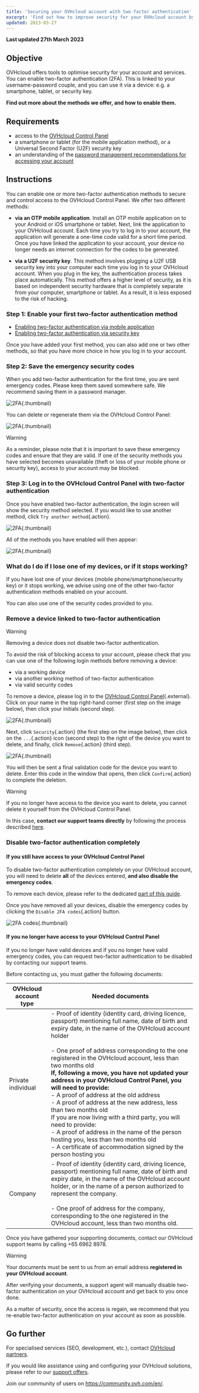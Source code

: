 ```yaml
---
title: 'Securing your OVHcloud account with two-factor authentication'
excerpt: 'Find out how to improve security for your OVHcloud account by enabling two-factor authentication'
updated: 2023-03-27
---
```


**Last updated 27th March 2023**

## Objective

OVHcloud offers tools to optimise security for your account and services.
You can enable two-factor authentication (2FA). This is linked to your username-password couple, and you can use it via a device: e.g. a smartphone, tablet, or security key. 

**Find out more about the methods we offer, and how to enable them.**

## Requirements

- access to the [OVHcloud Control Panel](https://ca.ovh.com/auth/?action=gotomanager&from=https://www.ovh.com/asia/&ovhSubsidiary=asia)
- a smartphone or tablet (for the mobile application method), or a Universal Second Factor (U2F) security key
- an understanding of the [password management recommendations for accessing your account](/pages/account_and_service_management/account_information/manage-ovh-password)

## Instructions

You can enable one or more two-factor authentication methods to secure and control access to the OVHcloud Control Panel.
We offer two different methods:

- **via an OTP mobile application**. Install an OTP mobile application on to your Android or iOS smartphone or tablet. Next, link the application to your OVHcloud account. Each time you try to log in to your account, the application will generate a one-time code valid for a short time period.
Once you have linked the application to your account, your device no longer needs an internet connection for the codes to be generated.

- **via a U2F security key**. This method involves plugging a U2F USB security key into your computer each time you log in to your OVHcloud account. When you plug in the key, the authentication process takes place automatically. This method offers a higher level of security, as it is based on independent security hardware that is completely separate from your computer, smartphone or tablet. As a result, it is less exposed to the risk of hacking.

### Step 1: Enable your first two-factor authentication method

- [Enabling two-factor authentication via mobile application](/pages/account_and_service_management/account_information/enable-2fa-with-mobile-app)
- [Enabling two-factor authentication via security key](/pages/account_and_service_management/account_information/enable-2fa-with-security-key)

Once you have added your first method, you can also add one or two other methods, so that you have more choice in how you log in to your account.

### Step 2: Save the emergency security codes

When you add two-factor authentication for the first time, you are sent emergency codes. Please keep them saved somewhere safe. We recommend saving them in a password manager.

![2FA](images/2facodes.png){.thumbnail}

You can delete or regenerate them via the OVHcloud Control Panel:

![2FA](images/2facodesaction.png){.thumbnail}

> [!warning]
>
> As a reminder, please note that it is important to save these emergency codes and ensure that they are valid. If one of the security methods you have selected becomes unavailable (theft or loss of your mobile phone or security key), access to your account may be blocked.
> 

### Step 3: Log in to the OVHcloud Control Panel with two-factor authentication

Once you have enabled two-factor authentication, the login screen will show the security method selected. If you would like to use another method, click `Try another method`{.action}.

![2FA](images/mobile_auth.png){.thumbnail}

All of the methods you have enabled will then appear:

![2FA](images/backupcode_auth.png){.thumbnail}

### What do I do if I lose one of my devices, or if it stops working?

If you have lost one of your devices (mobile phone/smartphone/security key) or it stops working, we advise using one of the other two-factor authentication methods enabled on your account.

You can also use one of the security codes provided to you. 

### Remove a device linked to two-factor authentication <a name="delete-device"></a>

> [!warning]
>
> Removing a device does not disable two-factor authentication. 
> 
> To avoid the risk of blocking access to your account, please check that you can use one of the following login methods before removing a device:
> 
> - via a working device
> - via another working method of two-factor authentication 
> - via valid security codes
> 

To remove a device, please log in to the [OVHcloud Control Panel](https://ca.ovh.com/auth/?action=gotomanager&from=https://www.ovh.com/asia/&ovhSubsidiary=asia){.external}. Click on your name in the top right-hand corner (first step on the image below), then click your initials (second step). 

![2FA](images/hub2FAb.png){.thumbnail}

Next, click `Security`{.action} (the first step on the image below), then click on the `...`{.action} icon (second step) to the right of the device you want to delete, and finally, click `Remove`{.action} (third step).

![2FA](images/remove_auth.png){.thumbnail}

You will then be sent a final validation code for the device you want to delete. Enter this code in the window that opens, then click `Confirm`{.action} to complete the deletion.

> [!warning]
>
> If you no longer have access to the device you want to delete, you cannot delete it yourself from the OVHcloud Control Panel.
>
> In this case, **contact our support teams directly** by following the process described [here](#2FA-deletion).
>

### Disable two-factor authentication completely <a name="disable-2fa"></a>

#### If you still have access to your OVHcloud Control Panel

To disable two-factor authentication completely on your OVHcloud account, you will need to delete **all** of the devices entered, **and also disable the emergency codes**.

To remove each device, please refer to the dedicated [part of this guide](#delete-device).

Once you have removed all your devices, disable the emergency codes by clicking the `Disable 2FA codes`{.action}  button.

![2FA codes](images/disabling-codes.png){.thumbnail}

#### If you no longer have access to your OVHcloud Control Panel <a name="2FA-deletion"></a>

If you no longer have valid devices and if you no longer have valid emergency codes, you can request two-factor authentication to be disabled by contacting our support teams.

Before contacting us, you must gather the following documents:

|OVHcloud account type|Needed documents|
|---|---|
|Private individual|- Proof of identity (identity card, driving licence, passport) mentioning full name, date of birth and expiry date, in the name of the OVHcloud account holder<br><br>- One proof of address corresponding to the one registered in the OVHcloud account, less than two months old<br>**If, following a move, you have not updated your address in your OVHcloud Control Panel, you will need to provide:**<br>- A proof of address at the old address<br>- A proof of address at the new address, less than two months old<br>If you are now living with a third party, you will need to provide:<br>- A proof of address in the name of the person hosting you, less than two months old<br>- A certificate of accommodation signed by the person hosting you|
|Company|- Proof of identity (identity card, driving licence, passport) mentioning full name, date of birth and expiry date, in the name of the OVHcloud account holder, or in the name of a person authorized to represent the company.<br><br>- One proof of address for the company, corresponding to the one registered in the OVHcloud account, less than two months old. |

Once you have gathered your supporting documents, contact our OVHcloud support teams by calling +65 6962 8978. 

> [!warning]
>
> Your documents must be sent to us from an email address **registered in your OVHcloud account**.

After verifying your documents, a support agent will manually disable two-factor authentication on your OVHcloud account and get back to you once done.

As a matter of security, once the access is regain, we recommend that you re-enable two-factor authentication on your account as soon as possible.

## Go further

For specialised services (SEO, development, etc.), contact [OVHcloud partners](https://partner.ovhcloud.com/asia/directory/).

If you would like assistance using and configuring your OVHcloud solutions, please refer to our [support offers](https://www.ovhcloud.com/asia/support-levels/).

Join our community of users on <https://community.ovh.com/en/>.